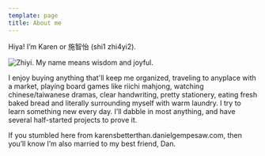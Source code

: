 ```yaml
---
template: page
title: About me
---
```

Hiya! I’m Karen or 施智怡 (shi1 zhi4yi2).

![Zhiyi. My name means wisdom and joyful.](/media/shi1zhi4yi2.png "Zhiyi. My name means wisdom and joyful.")

I enjoy buying anything that'll keep me organized, traveling to anyplace with a market, playing board games like riichi mahjong, watching chinese/taiwanese dramas, clear handwriting, pretty stationery, eating fresh baked bread and literally surrounding myself with warm laundry. I try to learn something new every day. I’ll dabble in most anything, and have several half-started projects to prove it. 

If you stumbled here from karensbetterthan.danielgempesaw.com, then you’ll know I’m also married to my best friend, Dan.
